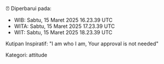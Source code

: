 ⏰ Diperbarui pada:
- WIB: Sabtu, 15 Maret 2025 16.23.39 UTC
- WITA: Sabtu, 15 Maret 2025 17.23.39 UTC
- WIT: Sabtu, 15 Maret 2025 18.23.39 UTC

Kutipan Inspiratif:
"I am who I am, Your approval is not needed"


Kategori: attitude

